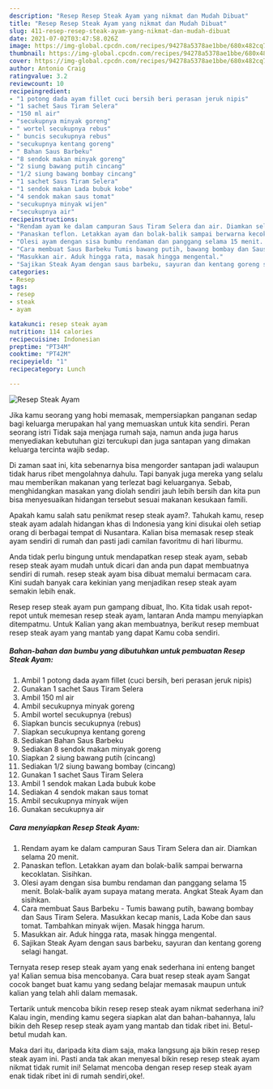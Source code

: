 ```yaml
---
description: "Resep Resep Steak Ayam yang nikmat dan Mudah Dibuat"
title: "Resep Resep Steak Ayam yang nikmat dan Mudah Dibuat"
slug: 411-resep-resep-steak-ayam-yang-nikmat-dan-mudah-dibuat
date: 2021-07-02T03:47:58.026Z
image: https://img-global.cpcdn.com/recipes/94278a5378ae1bbe/680x482cq70/resep-steak-ayam-foto-resep-utama.jpg
thumbnail: https://img-global.cpcdn.com/recipes/94278a5378ae1bbe/680x482cq70/resep-steak-ayam-foto-resep-utama.jpg
cover: https://img-global.cpcdn.com/recipes/94278a5378ae1bbe/680x482cq70/resep-steak-ayam-foto-resep-utama.jpg
author: Antonio Craig
ratingvalue: 3.2
reviewcount: 10
recipeingredient:
- "1 potong dada ayam fillet cuci bersih beri perasan jeruk nipis"
- "1 sachet Saus Tiram Selera"
- "150 ml air"
- "secukupnya minyak goreng"
- " wortel secukupnya rebus"
- " buncis secukupnya rebus"
- "secukupnya kentang goreng"
- " Bahan Saus Barbeku"
- "8 sendok makan minyak goreng"
- "2 siung bawang putih cincang"
- "1/2 siung bawang bombay cincang"
- "1 sachet Saus Tiram Selera"
- "1 sendok makan Lada bubuk kobe"
- "4 sendok makan saus tomat"
- "secukupnya minyak wijen"
- "secukupnya air"
recipeinstructions:
- "Rendam ayam ke dalam campuran Saus Tiram Selera dan air. Diamkan selama 20 menit."
- "Panaskan teflon. Letakkan ayam dan bolak-balik sampai berwarna kecoklatan. Sisihkan."
- "Olesi ayam dengan sisa bumbu rendaman dan panggang selama 15 menit. Bolak-balik ayam supaya matang merata. Angkat Steak Ayam dan sisihkan."
- "Cara membuat Saus Barbeku Tumis bawang putih, bawang bombay dan Saus Tiram Selera. Masukkan kecap manis, Lada Kobe dan saus tomat. Tambahkan minyak wijen. Masak hingga harum."
- "Masukkan air. Aduk hingga rata, masak hingga mengental."
- "Sajikan Steak Ayam dengan saus barbeku, sayuran dan kentang goreng selagi hangat."
categories:
- Resep
tags:
- resep
- steak
- ayam

katakunci: resep steak ayam 
nutrition: 114 calories
recipecuisine: Indonesian
preptime: "PT34M"
cooktime: "PT42M"
recipeyield: "1"
recipecategory: Lunch

---
```



![Resep Steak Ayam](https://img-global.cpcdn.com/recipes/94278a5378ae1bbe/680x482cq70/resep-steak-ayam-foto-resep-utama.jpg)

Jika kamu seorang yang hobi memasak, mempersiapkan panganan sedap bagi keluarga merupakan hal yang memuaskan untuk kita sendiri. Peran seorang istri Tidak saja menjaga rumah saja, namun anda juga harus menyediakan kebutuhan gizi tercukupi dan juga santapan yang dimakan keluarga tercinta wajib sedap.

Di zaman  saat ini, kita sebenarnya bisa mengorder santapan jadi walaupun tidak harus ribet mengolahnya dahulu. Tapi banyak juga mereka yang selalu mau memberikan makanan yang terlezat bagi keluarganya. Sebab, menghidangkan masakan yang diolah sendiri jauh lebih bersih dan kita pun bisa menyesuaikan hidangan tersebut sesuai makanan kesukaan famili. 



Apakah kamu salah satu penikmat resep steak ayam?. Tahukah kamu, resep steak ayam adalah hidangan khas di Indonesia yang kini disukai oleh setiap orang di berbagai tempat di Nusantara. Kalian bisa memasak resep steak ayam sendiri di rumah dan pasti jadi camilan favoritmu di hari liburmu.

Anda tidak perlu bingung untuk mendapatkan resep steak ayam, sebab resep steak ayam mudah untuk dicari dan anda pun dapat membuatnya sendiri di rumah. resep steak ayam bisa dibuat memalui bermacam cara. Kini sudah banyak cara kekinian yang menjadikan resep steak ayam semakin lebih enak.

Resep resep steak ayam pun gampang dibuat, lho. Kita tidak usah repot-repot untuk memesan resep steak ayam, lantaran Anda mampu menyiapkan ditempatmu. Untuk Kalian yang akan membuatnya, berikut resep membuat resep steak ayam yang mantab yang dapat Kamu coba sendiri.

<!--inarticleads1-->

##### Bahan-bahan dan bumbu yang dibutuhkan untuk pembuatan Resep Steak Ayam:

1. Ambil 1 potong dada ayam fillet (cuci bersih, beri perasan jeruk nipis)
1. Gunakan 1 sachet Saus Tiram Selera
1. Ambil 150 ml air
1. Ambil secukupnya minyak goreng
1. Ambil  wortel secukupnya (rebus)
1. Siapkan  buncis secukupnya (rebus)
1. Siapkan secukupnya kentang goreng
1. Sediakan  Bahan Saus Barbeku
1. Sediakan 8 sendok makan minyak goreng
1. Siapkan 2 siung bawang putih (cincang)
1. Sediakan 1/2 siung bawang bombay (cincang)
1. Gunakan 1 sachet Saus Tiram Selera
1. Ambil 1 sendok makan Lada bubuk kobe
1. Sediakan 4 sendok makan saus tomat
1. Ambil secukupnya minyak wijen
1. Gunakan secukupnya air




<!--inarticleads2-->

##### Cara menyiapkan Resep Steak Ayam:

1. Rendam ayam ke dalam campuran Saus Tiram Selera dan air. Diamkan selama 20 menit.
1. Panaskan teflon. Letakkan ayam dan bolak-balik sampai berwarna kecoklatan. Sisihkan.
1. Olesi ayam dengan sisa bumbu rendaman dan panggang selama 15 menit. Bolak-balik ayam supaya matang merata. Angkat Steak Ayam dan sisihkan.
1. Cara membuat Saus Barbeku - Tumis bawang putih, bawang bombay dan Saus Tiram Selera. Masukkan kecap manis, Lada Kobe dan saus tomat. Tambahkan minyak wijen. Masak hingga harum.
1. Masukkan air. Aduk hingga rata, masak hingga mengental.
1. Sajikan Steak Ayam dengan saus barbeku, sayuran dan kentang goreng selagi hangat.




Ternyata resep resep steak ayam yang enak sederhana ini enteng banget ya! Kalian semua bisa mencobanya. Cara buat resep steak ayam Sangat cocok banget buat kamu yang sedang belajar memasak maupun untuk kalian yang telah ahli dalam memasak.

Tertarik untuk mencoba bikin resep resep steak ayam nikmat sederhana ini? Kalau ingin, mending kamu segera siapkan alat dan bahan-bahannya, lalu bikin deh Resep resep steak ayam yang mantab dan tidak ribet ini. Betul-betul mudah kan. 

Maka dari itu, daripada kita diam saja, maka langsung aja bikin resep resep steak ayam ini. Pasti anda tak akan menyesal bikin resep resep steak ayam nikmat tidak rumit ini! Selamat mencoba dengan resep resep steak ayam enak tidak ribet ini di rumah sendiri,oke!.

